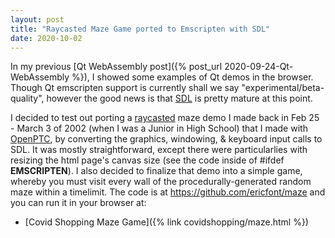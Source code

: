 ```yaml
---
layout: post
title: "Raycasted Maze Game ported to Emscripten with SDL"
date: 2020-10-02
---
```


In my previous [Qt WebAssembly post]({% post_url 2020-09-24-Qt-WebAssembly %}), I showed some examples of Qt demos in the browser. Though Qt emscripten support is currently shall we say "experimental/beta-quality", however the good news is that [SDL](https://www.libsdl.org) is pretty mature at this point.

I decided to test out porting a [raycasted](https://en.wikipedia.org/wiki/Ray_casting) maze demo I made back in Feb 25 - March 3 of 2002 (when I was a Junior in High School) that I made with [OpenPTC](https://sourceforge.net/p/openptc/wiki/Home/), by converting the graphics, windowing, & keyboard input calls to SDL. It was mostly straightforward, except there were particularlies with resizing the html page's canvas size (see the code inside of #ifdef __EMSCRIPTEN__). I also decided to finalize that demo into a simple game, whereby you must visit every wall of the procedurally-generated random maze within a timelimit. The code is at <https://github.com/ericfont/maze> and you can run it in your browser at:

* [Covid Shopping Maze Game]({% link covidshopping/maze.html %})
